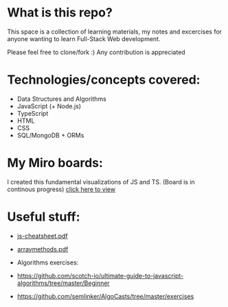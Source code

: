 # What is this repo?

This space is a collection of learning materials, my notes and excercises for anyone wanting to learn Full-Stack Web development. 

Please feel free to clone/fork :) 
Any contribution is appreciated 

# Technologies/concepts covered: 
- Data Structures and Algorithms
- JavaScript (+ Node.js)
- TypeScript
- HTML
- CSS
- SQL/MongoDB + ORMs


# My Miro boards: 
I created this fundamental visualizations of JS and TS. (Board is in continous progress) 
[click here to view](https://miro.com/app/board/uXjVK2ze6PQ=/?share_link_id=135857224697)


# Useful stuff: 

- [js-cheatsheet.pdf](https://github.com/user-attachments/files/15808906/js-cheatsheet.pdf)
- [arraymethods.pdf](https://github.com/user-attachments/files/15808921/arraymethods.pdf)
  
- Algorithms exercises: 
- https://github.com/scotch-io/ultimate-guide-to-javascript-algorithms/tree/master/Beginner
- https://github.com/semlinker/AlgoCasts/tree/master/exercises

  





